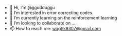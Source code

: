 - 👋 Hi, I’m @ggudduggu
- 👀 I’m interested in error correcting codes
- 🌱 I’m currently learning on the reinforcement learning
- 💞️ I’m looking to collaborate on ...
- 📫 How to reach me: woghk9307@gmail.com

<!---
ggudduggu/ggudduggu is a ✨ special ✨ repository because its `README.md` (this file) appears on your GitHub profile.
You can click the Preview link to take a look at your changes.
--->
